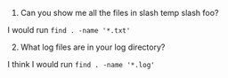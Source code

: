 1) Can you show me all the files in slash temp slash foo?

I would run `find . -name '*.txt'`

2) What log files are in your log directory?

I think I would run `find . -name '*.log'`

